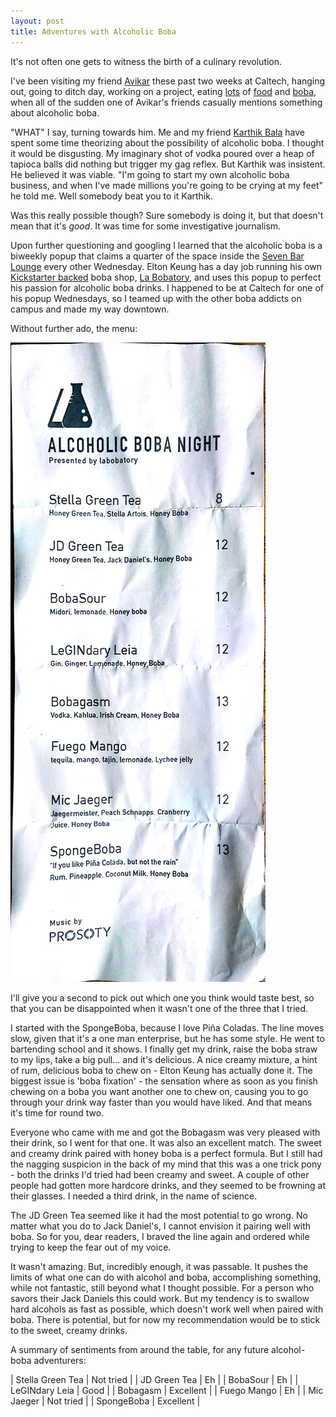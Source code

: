 ```yaml
---
layout: post
title: Adventures with Alcoholic Boba
---
```


It's not often one gets to witness the birth of a culinary revolution.

I've been visiting my friend [Avikar][1] these past two weeks at Caltech, hanging out, going to ditch day, working on a project, eating [lots][2] of [food][3] and [boba][4], when all of the sudden one of Avikar's friends casually mentions something about alcoholic boba.

[1]: https://aviplane.github.io/
[2]: http://bpgroupusa.com/concept/
[3]: http://www.halfandhalfteaexpress.com/
[4]: http://factoryteabar.com/

"WHAT" I say, turning towards him. Me and my friend [Karthik Bala][5] have spent some time theorizing about the possibility of alcoholic boba. I thought it would be disgusting. My imaginary shot of vodka poured over a heap of tapioca balls did nothing but trigger my gag reflex. But Karthik was insistent. He believed it was viable. "I'm going to start my own alcoholic boba business, and when I've made millions you're going to be crying at my feet" he told me. Well somebody beat you to it Karthik.

[5]: http://blog.karthiksthings.com/

Was this really possible though? Sure somebody is doing it, but that doesn't mean that it's _good_. It was time for some investigative journalism.

Upon further questioning and googling I learned that the alcoholic boba is a biweekly popup that claims a quarter of the space inside the [Seven Bar Lounge][6] every other Wednesday. Elton Keung has a day job running his own [Kickstarter backed][7] boba shop, [La Bobatory][8], and uses this popup to perfect his passion for alcoholic boba drinks. I happened to be at Caltech for one of his popup Wednesdays, so I teamed up with the other boba addicts on campus and made my way downtown.

[6]: http://www.sevensb.com/
[7]: https://www.kickstarter.com/projects/bobamagic/labobatory-raising-the-boba-bar
[8]: http://labobatory.com/

Without further ado, the menu:

![menu](/assets/alcoholic_boba.jpg)

I'll give you a second to pick out which one you think would taste best, so that you can be disappointed when it wasn't one of the three that I tried.

I started with the SpongeBoba, because I love Piña Coladas. The line moves slow, given that it's a one man enterprise, but he has some style. He went to bartending school and it shows. I finally get my drink, raise the boba straw to my lips, take a big pull... and it's delicious. A nice creamy mixture, a hint of rum, delicious boba to chew on - Elton Keung has actually done it. The biggest issue is 'boba fixation' - the sensation where as soon as you finish chewing on a boba you want another one to chew on, causing you to go through your drink way faster than you would have liked. And that means it's time for round two.

Everyone who came with me and got the Bobagasm was very pleased with their drink, so I went for that one. It was also an excellent match. The sweet and creamy drink paired with honey boba is a perfect formula. But I still had the nagging suspicion in the back of my mind that this was a one trick pony - both the drinks I'd tried had been creamy and sweet. A couple of other people had gotten more hardcore drinks, and they seemed to be frowning at their glasses. I needed a third drink, in the name of science.

The JD Green Tea seemed like it had the most potential to go wrong. No matter what you do to Jack Daniel's, I cannot envision it pairing well with boba. So for you, dear readers, I braved the line again and ordered while trying to keep the fear out of my voice.

It wasn't amazing. But, incredibly enough, it was passable. It pushes the limits of what one can do with alcohol and boba, accomplishing something, while not fantastic, still beyond what I thought possible. For a person who savors their Jack Daniels this could work. But my tendency is to swallow hard alcohols as fast as possible, which doesn't work well when paired with boba. There is potential, but for now my recommendation would be to stick to the sweet, creamy drinks.

A summary of sentiments from around the table, for any future alcohol-boba adventurers:

| Stella Green Tea | Not tried |
| JD Green Tea     | Eh        |
| BobaSour         | Eh        |
| LeGINdary Leia   | Good      |
| Bobagasm         | Excellent |
| Fuego Mango      | Eh        |
| Mic Jaeger       | Not tried |
| SpongeBoba       | Excellent |

